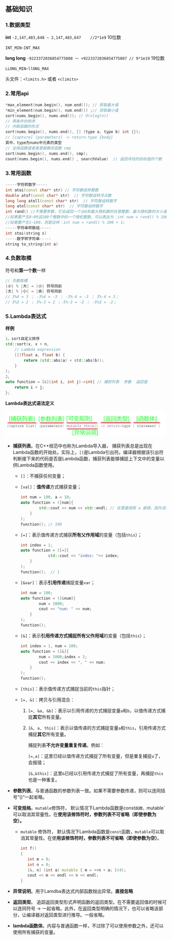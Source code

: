 ## 基础知识

### 1.数据类型

**int**					`-2,147,483,648 ~ 2,147,483,647    //2*1e9` 10位数

`INT_MIN~INT_MAX`

**long long**		`-9223372036854775808 ～ +9223372036854775807 // 9*1e19` 19位数

`LLONG_MIN~llONG_MAX`

头文件：`<limits.h>` 或者 `<climits>`

### 2.常用api

```c++
*max_element(num.begin(), num.end()); // 获取最大值   
*min_element(num.begin(), num.end()) ;// 获取最小值
sort(nums.begin(), nums.end()); // O(nlog(n))
// 带条件的排序
// 内联函数的形式
sort(nums.begin(), nums.end(), [] (type a, type b) int {});
// [capture] (parameters) -> return-type {body}
其中，type为nums中元素的类型
// 全局函数或者类里面静态函数 cmp
sort(nums.begin(), nums.end(), cmp);
count(nums.begin(), nums.end() , searchValue)  // 返回寻找的目标值的个数
```

### 3.常用函数

```c++
-----字符转数字-----
int atoi(const char* str) // 字符数组转整数
double atof(const char* str)  // 字符数组转浮点数
long long atoll(const char* str)  // 字符数组转数字
long atol(const char* str)  // 字符数组转数字
int rand() //不需要参数，它会返回一个从0到最大随机数的任意整数，最大随机数的大小通常是固定的一个大整数。
//如果要产生0~99这100个整数中的一个随机整数，可以表达为：int num = rand() % 100;
//如果要产生1~100，则是这样：int num = rand() % 100 + 1;  
-----字符串转数组-----
int stoi(string s) 
-----数字转字符串-----
string to_string(int a)
```

### 4.负数取模

符号和**第一个数**一样

```c++
// 负数取模
|小| % |大| = |小| 符号同前
|大| % |小| = |余| 符号同前
// 3%4 = 3 ； -3%4 = -3 ； -3%-4 = -3 ； 3%-4 = 3；
// 5%3 = 2 ； 5%-3 = 2 ；-5%-3 = -2 ； -5%3 = -2；
```

### 5.Lambda表达式

**样例**

```c++
1、sort自定义排序
std::sort(x, x + n,
    // Lambda expression
    [](float a, float b) {            
        return (std::abs(a) < std::abs(b));
    }
);
2、
auto function = [&](int i, int j)->int{ // 捕获列表  参数  返回值
    return i + j;
};
```

**Lambda表达式语法定义**

![image-20230525150809334](typora文档图片/image-20230525150809334.png)

- **捕获列表**。在C++规范中也称为Lambda导入器， 捕获列表总是出现在Lambda函数的开始处。实际上，`[]`是Lambda引出符。编译器根据该引出符判断接下来的代码是否是Lambda函数，捕获列表能够捕捉上下文中的变量以供Lambda函数使用。

    - `[]`：不捕获任何变量；

    - `[val]`：**值传递**方式捕获变量；

        ```c++
        int num = 100, a = 10;
        auto function = ([num]{
                std::cout << num << std::endl; // 在里面调用 a 报错，因为没有传递值
            }
        );
        function(); // 100
        ```

    - `[=]`：表示值传递方式捕获**所有父作用域**的变量（包括`this`）；

        ```c++
        int index = 1;
        auto function = ([=]{
                    std::cout << "index: "<< index;
            }
        );
        function();  // 1
        ```

        

    - `[&var]`：表示**引用传递**捕捉变量`var`；

        ```c++
        int num = 100;
        auto function = ([&num]{
                num = 1000;
                cout << "num: " << num;
            }
        );
        function();
        ```

    - `[&]`：表示**引用传递方式捕捉所有父作用域**的变量（包括`this`）；

        ```c++
        int index = 1, num = 100;
        auto function = ([&]{
                num = 1000;index = 2;
                cout << index << ", " << num;
            }
        );
        function();
        ```

    - `[this]`：表示值传递方式捕捉当前的`this`指针；

    - `[=, &]`：拷贝与引用混合：

        1. `[=, &a, &b]`：表示以引用传递的方式捕捉变量`a`和`b`，以值传递方式捕捉**其它**所有变量。

        2. `[&, a, this]`：表示以值传递的方式捕捉变量`a`和`this`，引用传递方式捕捉**其它**所有变量。

            捕捉列表**不允许变量重复传递**。例如：

            `[=,a]`：这里已经以值传递方式捕捉了所有变量，但是重复捕捉`a`了，会报错；

            `[&,&this]`：这里`&`已经以引用传递方式捕捉了所有变量，再捕捉`this`也是一种重复。

            

- **参数列表**。与普通函数的参数列表一致。如果不需要参数传递，则可以连同括号“()”一起省略。

- **可变规格**。`mutable`修饰符， 默认情况下Lambda函数是const`函数，`mutable`可以取消其常量性。在**使用该修饰符时，参数列表不可省略（即使参数为空）。**

    - `mutable` 修饰符， 默认情况下Lambda函数是`const`函数，`mutable`可以取消其常量性。在使**用该修饰符时，参数列表不可省略（即使参数为空）**。

        ```c++
        int f()
        {
           int m = 0;
           int n = 0;
           [&, n] (int a) mutable { m = ++n + a; }(4);
           cout << m << endl << n << endl;
        }
        
        ```

        

- **异常说明**。用于Lamdba表达式内部函数抛出异常。**直接忽略**

- **返回类型**。 追踪返回类型形式声明函数的返回类型。在不需要返回值的时候可以连同符号 -> 一起省略。此外，在返回类型明确的情况下，也可以省略该部分，让编译器对返回类型进行推导。一般省略。

- **lambda函数体**。内容与普通函数一样，不过除了可以使用参数之外，还可以使用所有捕获的变量。

